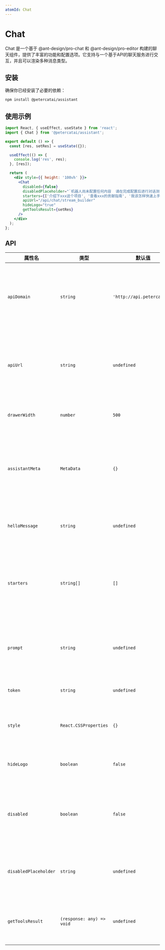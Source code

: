 ```yaml
---
atomId: Chat
---
```


# Chat

Chat 是一个基于 @ant-design/pro-chat 和 @ant-design/pro-editor 构建的聊天组件，提供了丰富的功能和配置选项。它支持与一个基于API的聊天服务进行交互，并且可以渲染多种消息类型。

## 安装

确保你已经安装了必要的依赖：

```bash
npm install @petercatai/assistant
```

## 使用示例

```jsx
import React, { useEffect, useState } from 'react';
import { Chat } from '@petercatai/assistant';

export default () => {
  const [res, setRes] = useState({});

  useEffect(() => {
    console.log('res', res);
  }, [res]);

  return (
    <div style={{ height: '100vh' }}>
      <Chat
        disabled={false}
        disabledPlaceholder="`机器人尚未配置任何内容  请在完成配置后进行对话测试`"
        starters={['介绍下xxx这个项目', '查看xxx的贡献指南', '我该怎样快速上手']}
        apiUrl="/api/chat/stream_builder"
        hideLogo="true"
        getToolsResult={setRes}
      />
    </div>
  );
};
```

## API


| 属性名               | 类型                             | 默认值                    | 描述                                                                                  |
| -------------------- | -------------------------------- | ------------------------- | ------------------------------------------------------------------------------------- |
| `apiDomain`          | `string`                         | `'http://api.petercat.ai'` | API域名地址，组件将通过此域名与后端服务进行通信。                                      |
| `apiUrl`             | `string`                         | `undefined`               | 指定聊天API的URL路径，如果未指定，将使用默认路径。                                     |
| `drawerWidth`        | `number`                         | `500`                     | 控制聊天窗口的宽度。                                                                  |
| `assistantMeta`      | `MetaData`                       | `{}`                      | 设置聊天助手的元数据信息，包括头像、标题和背景颜色。                                   |
| `helloMessage`       | `string`                         | `undefined`               | 设定聊天窗口打开时的欢迎消息。                                                        |
| `starters`           | `string[]`                       | `[]`                      | 聊天启动器消息的数组，用户可以选择这些消息来快速开始对话。                            |
| `prompt`             | `string`                         | `undefined`               | 指定聊天的提示内容，用于指导对话的进行。                                              |
| `token`              | `string`                         | `undefined`               | 用于验证聊天服务的令牌。                                                              |
| `style`              | `React.CSSProperties`            | `{}`                      | 自定义聊天组件的内联样式。                                                            |
| `hideLogo`           | `boolean`                        | `false`                   | 是否隐藏聊天窗口顶部的Logo。                                                          |
| `disabled`           | `boolean`                        | `false`                   | 是否禁用聊天输入区域，禁用后用户无法输入消息。                                         |
| `disabledPlaceholder`| `string`                         | `undefined`               | 当聊天输入区域被禁用时显示的占位符文本。                                              |
| `getToolsResult`     | `(response: any) => void`        | `undefined`               | 用于接收工具处理结果的回调函数。                                                      |
